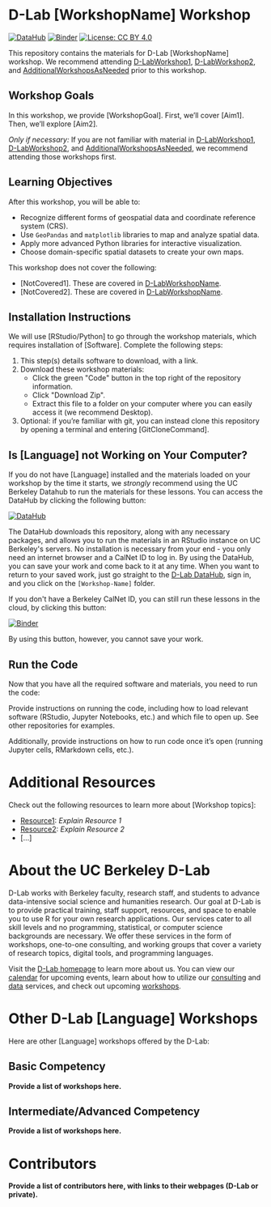# D-Lab [WorkshopName] Workshop

[![DataHub](https://img.shields.io/badge/launch-datahub-blue)](DATAHUB_LINK_HERE)
[![Binder](https://mybinder.org/badge_logo.svg)](BINDER_LINK_HERE)
[![License: CC BY 4.0](https://img.shields.io/badge/License-CC_BY_4.0-lightgrey.svg)](https://creativecommons.org/licenses/by/4.0/)

This repository contains the materials for D-Lab [WorkshopName] workshop. We
recommend attending [D-LabWorkshop1](D-LabWorkshop1Link),
[D-LabWorkshop2](D-LabWorkshop2Link), and
[AdditionalWorkshopsAsNeeded](LinksToWorkshops) prior to this workshop.

## Workshop Goals

In this workshop, we provide [WorkshopGoal]. First, we’ll cover [Aim1]. Then,
we’ll explore [Aim2]. 

_Only if necessary:_ If you are not familiar with material in
[D-LabWorkshop1](D-LabWorkshop1Link), [D-LabWorkshop2](D-LabWorkshop2Link), and
[AdditionalWorkshopsAsNeeded](LinksToWorkshops), we recommend attending those
workshops first.

## Learning Objectives

After this workshop, you will be able to:

- Recognize different forms of geospatial data and coordinate reference system (CRS).
- Use `GeoPandas` and `matplotlib` libraries to map and analyze spatial data.
- Apply more advanced Python libraries for interactive visualization.
- Choose domain-specific spatial datasets to create your own maps. 

This workshop does not cover the following:

- [NotCovered1]. These are covered in [D-LabWorkshopName](URL).
- [NotCovered2]. These are covered in [D-LabWorkshopName](URL).


## Installation Instructions

We will use [RStudio/Python] to go through the workshop materials, which requires installation of [Software]. Complete the following steps:

1. This step(s) details software to download, with a link.
2. Download these workshop materials:
    * Click the green "Code" button in the top right of the repository information.
    * Click "Download Zip".
    * Extract this file to a folder on your computer where you can easily access it (we recommend Desktop).
3. Optional: if you’re familiar with git, you can instead clone this repository by opening a terminal and entering [GitCloneCommand].

## Is [Language] not Working on Your Computer?

If you do not have [Language] installed and the materials loaded on your
workshop by the time it starts, we *strongly* recommend using the UC Berkeley
Datahub to run the materials for these lessons. You can access the DataHub by
clicking the following button:

[![DataHub](https://img.shields.io/badge/launch-datahub-blue)](DATAHUB_LINK_HERE)

The DataHub downloads this repository, along with any necessary packages, and
allows you to run the materials in an RStudio instance on UC Berkeley's servers.
No installation is necessary from your end - you only need an internet browser
and a CalNet ID to log in. By using the DataHub, you can save your work and come
back to it at any time. When you want to return to your saved work, just go
straight to the [D-Lab DataHub](https://dlab.datahub.berkeley.edu), sign in, and
you click on the `[Workshop-Name]` folder.

If you don't have a Berkeley CalNet ID, you can still run these lessons in the cloud, by clicking this button:

[![Binder](https://mybinder.org/badge_logo.svg)](BINDER_LINK_HERE)

By using this button, however, you cannot save your work.


## Run the Code

Now that you have all the required software and materials, you need to run the code:

Provide instructions on running the code, including how to load relevant software (RStudio, Jupyter Notebooks, etc.) and which file to open up. See other repositories for examples.

Additionally, provide instructions on how to run code once it’s open (running Jupyter cells, RMarkdown cells, etc.).

# Additional Resources

Check out the following resources to learn more about [Workshop topics]:

* [Resource1](LinkToResource1): _Explain Resource 1_
* [Resource2](LinkToResource2): _Explain Resource 2_
* [...]


# About the UC Berkeley D-Lab

D-Lab works with Berkeley faculty, research staff, and students to advance data-intensive social science and humanities research. Our goal at D-Lab is to provide practical training, staff support, resources, and space to enable you to use R for your own research applications. Our services cater to all skill levels and no programming, statistical, or computer science backgrounds are necessary. We offer these services in the form of workshops, one-to-one consulting, and working groups that cover a variety of research topics, digital tools, and programming languages.  

Visit the [D-Lab homepage](https://dlab.berkeley.edu/) to learn more about us. You can view our [calendar](https://dlab.berkeley.edu/events/calendar) for upcoming events, learn about how to utilize our [consulting](https://dlab.berkeley.edu/consulting) and [data](https://dlab.berkeley.edu/data) services, and check out upcoming [workshops](https://dlab.berkeley.edu/events/workshops).

# Other D-Lab [Language] Workshops

Here are other [Language] workshops offered by the D-Lab:

## Basic Competency

**Provide a list of workshops here.**

## Intermediate/Advanced Competency

**Provide a list of workshops here.**

# Contributors

**Provide a list of contributors here, with links to their webpages (D-Lab or
private).**
